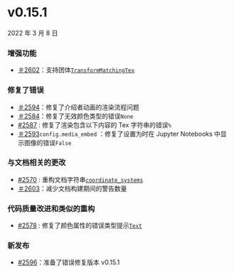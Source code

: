 # v0.15.1

2022 年 3 月 8 日

### 增强功能

- [＃2602](https://github.com/ManimCommunity/manim/pull/2602)：支持团体[`TransformMatchingTex`]()

### 修复了错误

- [＃2594](https://github.com/ManimCommunity/manim/pull/2594)：修复了介绍者动画的渲染流程问题
- [＃2584](https://github.com/ManimCommunity/manim/pull/2584)：修复了无效颜色类型的错误`None`
- [#2587](https://github.com/ManimCommunity/manim/pull/2587) : 修复了渲染包含以下内容的 Tex 字符串的错误`%`
- [＃2593](https://github.com/ManimCommunity/manim/pull/2593)`config.media_embed` ：修复了设置为时在 Jupyter Notebooks 中显示图像的错误`False`

### 与文档相关的更改

- [#2570](https://github.com/ManimCommunity/manim/pull/2570) : 重构文档字符串[`coordinate_systems`]()
- [＃2603](https://github.com/ManimCommunity/manim/pull/2603)：减少文档构建期间的警告数量

### 代码质量改进和类似的重构

- [#2578](https://github.com/ManimCommunity/manim/pull/2578) : 修复了颜色属性的错误类型提示[`Text`]()

### 新发布

- [#2596](https://github.com/ManimCommunity/manim/pull/2596)：准备了错误修复版本 v0.15.1
